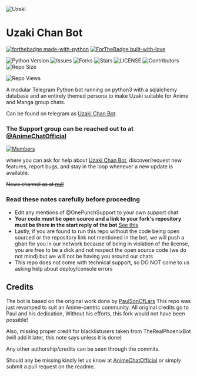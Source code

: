 ![Uzaki](https://telegra.ph/file/0662d220693ed6a527676.png)
# Uzaki Chan Bot
[![forthebadge made-with-python](http://ForTheBadge.com/images/badges/made-with-python.svg)](https://www.python.org/)
[![ForTheBadge built-with-love](http://ForTheBadge.com/images/badges/built-with-love.svg)](https://GitHub.com/F36/)

![Python Version](https://img.shields.io/badge/python-3.8-green?style=for-the-badge)
![Issues](https://img.shields.io/github/issues/F36/UzakiChanBot?style=for-the-badge)
![Forks](https://img.shields.io/github/forks/F36/UzakiChanBot?style=for-the-badge)
![Stars](https://img.shields.io/github/stars/F36/UzakiChanBot?style=for-the-badge)
![LICENSE](https://img.shields.io/github/license/F36/UzakiChanBot?style=for-the-badge)
![Contributors](https://img.shields.io/github/contributors/F36/UzakiChanBot?style=for-the-badge&)
![Repo Size](https://img.shields.io/github/languages/code-size/F36/UzakiChanBot?style=for-the-badge)

![Repo Views](https://visitor-badge.glitch.me/badge?page_id=F36.UzakiChanBot)


A modular Telegram Python bot running on python3 with a sqlalchemy database and an entirely themed persona to make Uzaki suitable for Anime and Manga group chats. 

Can be found on telegram as [Uzaki Chan Bot](https://t.me/UzakiChanBot).

### The Support group can be reached out to at [@AnimeChatOfficial](https://t.me/AnimeChatOfficial)  
[![Members](https://img.shields.io/badge/dynamic/json?color=brightgreen&label=%40AnimeChatOfficial&query=subs&suffix=%20Members&url=https%3A%2F%2Ftgsubs.vercel.app%2FAnimeChatOfficial)](https://t.me/AnimeChatOfficial)

where you can ask for help about [Uzaki Chan Bot](https://t.me/UzakiChanBot), discover/request new features, report bugs, and stay in the loop whenever a new update is available. 

~~News channel as at [null](https://t.me/null)~~

### Read these notes carefully before proceeding
 
 - Edit any mentions of @OnePunchSupport to your own support chat
 - <b> Your code must be open source and a link to your fork's repository must be there in the start reply of the bot</b> [See this](https://github.com/AnimeKaizoku/SaitamaRobot/blob/shiken/SaitamaRobot/__main__.py#L25)
 - Lastly, if you are found to run this repo without the code being open sourced or the repository link not mentioned in the bot, we will push a gban for you in our network because of being in violation of the license, you are free to be a dick and not respect the open source code (we do not mind) but we will not be having you around our chats
 - This repo does not come with technical support, so DO NOT come to us asking help about deploy/console errors

## Credits
The bot is based on the original work done by [PaulSonOfLars](https://github.com/PaulSonOfLars)
This repo was just revamped to suit an Anime-centric community. All original credits go to Paul and his dedication, Without his efforts, this fork would not have been possible!

Also, missing proper credit for blacklistusers taken from TheRealPhoenixBot (will add it later, this note says unless it is done)

Any other authorship/credits can be seen through the commits.

Should any be missing kindly let us know at [AnimeChatOfficial](https://t.me/AnimeChatOfficial) or simply submit a pull request on the readme.

